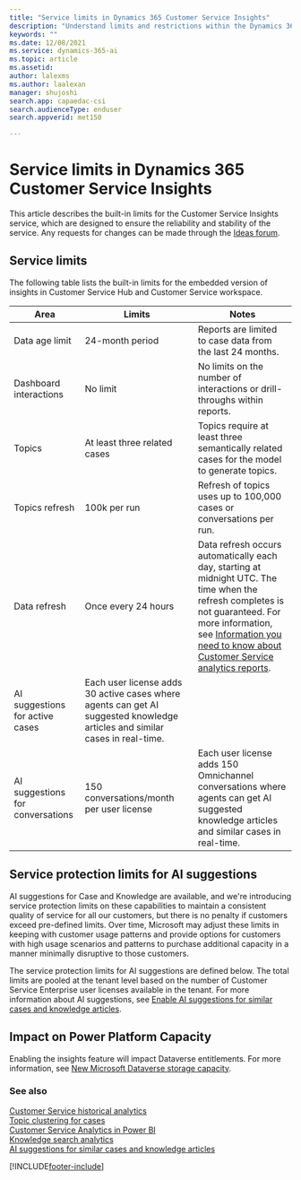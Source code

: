 ```yaml
---
title: "Service limits in Dynamics 365 Customer Service Insights"
description: "Understand limits and restrictions within the Dynamics 365 Customer Service Insights product."
keywords: ""
ms.date: 12/08/2021
ms.service: dynamics-365-ai
ms.topic: article
ms.assetid:
author: lalexms
ms.author: laalexan
manager: shujoshi
search.app: capaedac-csi
search.audienceType: enduser
search.appverid: met150

---
```


# Service limits in Dynamics 365 Customer Service Insights

This article describes the built-in limits for the Customer Service Insights service, which are designed to ensure the reliability and stability of the service. Any requests for changes can be made through the [Ideas forum](https://go.microsoft.com/fwlink/?linkid=2024757). 

## Service limits

The following table lists the built-in limits for the embedded version of insights in Customer Service Hub and Customer Service workspace.
 
| Area  | Limits  | Notes |
|-------------|---------------------------------------------------------------------|---------------------------------------------------------------------|
| Data age limit | 24-month period | Reports are limited to case data from the last 24 months. |
| Dashboard interactions | No limit | No limits on the number of interactions or drill-throughs within reports. |
| Topics | At least three related cases | Topics require at least three semantically related cases for the model to generate topics. |
| Topics refresh | 100k per run | Refresh of topics uses up to 100,000 cases or conversations per run. |
| Data refresh | Once every 24 hours | Data refresh occurs automatically each day, starting at midnight UTC. The time when the refresh completes is not guaranteed. For more information, see [Information you need to know about Customer Service analytics reports](/dynamics365/customer-service/customer-service-analytics-insights-csh#information-you-need-to-know-about-customer-service-analytics-reports). |
| AI suggestions for active cases | Each user license adds 30 active cases where agents can get AI suggested knowledge articles and similar cases in real-time. |
|AI suggestions for conversations | 150 conversations/month per user license | Each user license adds 150 Omnichannel conversations where agents can get AI suggested knowledge articles and similar cases in real-time. |


## Service protection limits for AI suggestions

AI suggestions for Case and Knowledge are available, and we're introducing service protection limits on these capabilities to maintain a consistent quality of service for all our customers, but there is no penalty if customers exceed pre-defined limits. Over time, Microsoft may adjust these limits in keeping with customer usage patterns and provide options for customers with high usage scenarios and patterns to purchase additional capacity in a manner minimally disruptive to those customers.

The service protection limits for AI suggestions are defined below. The total limits are pooled at the tenant level based on the number of Customer Service Enterprise user licenses available in the tenant. For more information about AI suggestions, see [Enable AI suggestions for similar cases and knowledge articles](/dynamics365/customer-service/csw-enable-ai-suggested-cases-knowledge-articles).

## Impact on Power Platform Capacity

Enabling the insights feature will impact Dataverse entitlements. For more information, see [New Microsoft Dataverse storage capacity](/power-platform/admin/capacity-storage).


### See also
[Customer Service historical analytics](/dynamics365/customer-service/configure-cs-historical-analytics-csh)<br>
[Topic clustering for cases](/dynamics365/customer-service/configure-topics-clustering-cases-cs)<br>
[Customer Service Analytics in Power BI](/dynamics365/customer-service/configure-customer-service-analytics-dashboard)<br>
[Knowledge search analytics](/dynamics365/customer-service/enable-knowledge-search-insights)<br>
[AI suggestions for similar cases and knowledge articles](/dynamics365/customer-service/csw-enable-ai-suggested-cases-knowledge-articles)<br>


[!INCLUDE[footer-include](../includes/footer-banner.md)]
